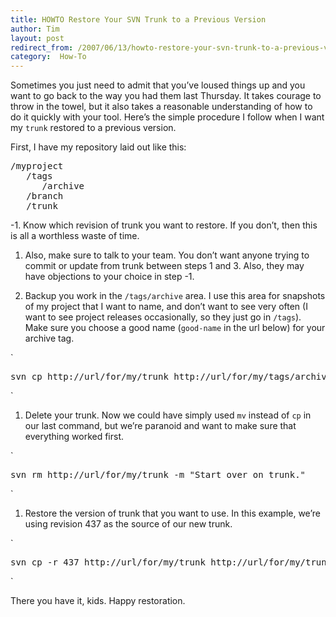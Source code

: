 ```yaml
---
title: HOWTO Restore Your SVN Trunk to a Previous Version
author: Tim
layout: post
redirect_from: /2007/06/13/howto-restore-your-svn-trunk-to-a-previous-version/
category:  How-To
---
```

Sometimes you just need to admit that you&#8217;ve loused things up and you want to go back to the way you had them last Thursday. It takes courage to throw in the towel, but it also takes a reasonable understanding of how to do it quickly with your tool. Here&#8217;s the simple procedure I follow when I want my `trunk` restored to a previous version.

First, I have my repository laid out like this:

<pre>/myproject
   /tags
      /archive
   /branch
   /trunk
</pre>

-1. Know which revision of trunk you want to restore. If you don&#8217;t, then this is all a worthless waste of time.

  1. Also, make sure to talk to your team. You don&#8217;t want anyone trying to commit or update from trunk between steps 1 and 3. Also, they may have objections to your choice in step -1.

  2. Backup you work in the `/tags/archive` area. I use this area for snapshots of my project that I want to name, and don&#8217;t want to see very often (I want to see project releases occasionally, so they just go in `/tags`). Make sure you choose a good name (`good-name` in the url below) for your archive tag.

`
<pre>
svn cp http://url/for/my/trunk http://url/for/my/tags/archive/good-name -m "Save my messed up work."
</pre>
<p>`

  1. Delete your trunk. Now we could have simply used `mv` instead of `cp` in our last command, but we&#8217;re paranoid and want to make sure that everything worked first.

`
<pre>
svn rm http://url/for/my/trunk -m "Start over on trunk."
</pre>
<p>`

  1. Restore the version of trunk that you want to use. In this example, we&#8217;re using revision 437 as the source of our new trunk.

`
<pre>
svn cp -r 437 http://url/for/my/trunk http://url/for/my/trunk -m "Restore trunk to previous version."
</pre>
<p>`

There you have it, kids. Happy restoration.
